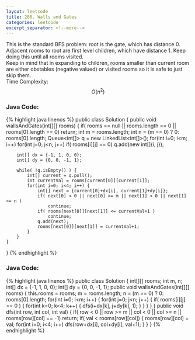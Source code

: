 ```yaml
---
layout: leetcode
title: 286. Walls and Gates
categories: leetcode
excerpt_separator: <!--more-->
---
```

This is the standard BFS problem: root is the gate, which has distance 0. Adjacent rooms to root are first level children, which have distance 1. Keep doing this until all rooms visited.  
Keep in mind that in expanding to children, rooms smaller than current room are either obstables (negative valued) or visited rooms so it is safe to just skip them.  
Time Complexity: $$O(n^2)$$
<!--more-->
### Java Code:
{% highlight java linenos %}
public class Solution {
    public void wallsAndGates(int[][] rooms) {
        if( rooms == null || rooms.length == 0 || rooms[0].length == 0) return;
        int m = rooms.length;
        int n = (m == 0) ? 0: rooms[0].length;
        Queue<int[]> q = new LinkedList<int[]>();
        for(int i=0; i<m; i++)
            for(int j=0; j<n; j++)
                if( rooms[i][j] == 0)
                    q.add(new int[]{i, j});
        
        int[] dx = {-1, 1, 0, 0};
        int[] dy = {0, 0, -1, 1};
        
        while( !q.isEmpty() ) {
            int[] current = q.poll();
            int currentVal = rooms[current[0]][current[1]];
            for(int i=0; i<4; i++) {
                int[] next = {current[0]+dx[i], current[1]+dy[i]};
                if( next[0] < 0 || next[0] >= m || next[1] < 0 || next[1] >= n )
                    continue;
                if( rooms[next[0]][next[1]] <= currentVal+1 )
                    continue;
                q.add(next);
                rooms[next[0]][next[1]] = currentVal+1;
            }
        }
    }
}
{% endhighlight %}
### Java Code:
{% highlight java linenos %}
public class Solution {
    int[][] rooms;
    int m, n;
    int[] dx = {-1, 1, 0, 0};
    int[] dy = {0, 0, -1, 1};
    public void wallsAndGates(int[][] rooms) {
        this.rooms = rooms;
        m = rooms.length;
        n = (m == 0) ? 0: rooms[0].length;
        for(int i=0; i<m; i++) {
            for(int j=0; j<n; j++) {
                if( rooms[i][j] == 0 ) {
                    for(int k=0; k<4; k++) {
                        dfs(i+dx[k], j+dy[k], 1);
                    }
                }
            }
        }
    }
    public void dfs(int row, int col, int val) {
        if( row < 0 || row >= m || col < 0 || col >= n || rooms[row][col] == -1)
            return;
        if( val < rooms[row][col]) {
            rooms[row][col] = val;
            for(int i=0; i<4; i++)
                dfs(row+dx[i], col+dy[i], val+1);
        }
    }
}
{% endhighlight %}
